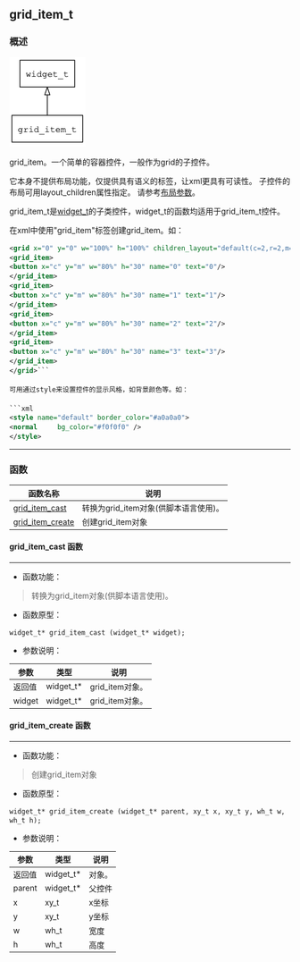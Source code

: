 ## grid\_item\_t
### 概述
![image](images/grid_item_t_0.png)

grid_item。一个简单的容器控件，一般作为grid的子控件。

它本身不提供布局功能，仅提供具有语义的标签，让xml更具有可读性。
子控件的布局可用layout\_children属性指定。
请参考[布局参数](https://github.com/zlgopen/awtk/blob/master/docs/layout.md)。

grid\_item\_t是[widget\_t](widget_t.md)的子类控件，widget\_t的函数均适用于grid\_item\_t控件。

在xml中使用"grid\_item"标签创建grid\_item。如：

```xml
<grid x="0" y="0" w="100%" h="100%" children_layout="default(c=2,r=2,m=5,s=5)">
<grid_item>
<button x="c" y="m" w="80%" h="30" name="0" text="0"/>
</grid_item>
<grid_item>
<button x="c" y="m" w="80%" h="30" name="1" text="1"/>
</grid_item>
<grid_item>
<button x="c" y="m" w="80%" h="30" name="2" text="2"/>
</grid_item>
<grid_item>
<button x="c" y="m" w="80%" h="30" name="3" text="3"/>
</grid_item>
</grid>```

可用通过style来设置控件的显示风格，如背景颜色等。如：

```xml
<style name="default" border_color="#a0a0a0">
<normal     bg_color="#f0f0f0" />
</style>
```
----------------------------------
### 函数
<p id="grid_item_t_methods">

| 函数名称 | 说明 | 
| -------- | ------------ | 
| <a href="#grid_item_t_grid_item_cast">grid\_item\_cast</a> | 转换为grid_item对象(供脚本语言使用)。 |
| <a href="#grid_item_t_grid_item_create">grid\_item\_create</a> | 创建grid_item对象 |
#### grid\_item\_cast 函数
-----------------------

* 函数功能：

> <p id="grid_item_t_grid_item_cast">转换为grid_item对象(供脚本语言使用)。

* 函数原型：

```
widget_t* grid_item_cast (widget_t* widget);
```

* 参数说明：

| 参数 | 类型 | 说明 |
| -------- | ----- | --------- |
| 返回值 | widget\_t* | grid\_item对象。 |
| widget | widget\_t* | grid\_item对象。 |
#### grid\_item\_create 函数
-----------------------

* 函数功能：

> <p id="grid_item_t_grid_item_create">创建grid_item对象

* 函数原型：

```
widget_t* grid_item_create (widget_t* parent, xy_t x, xy_t y, wh_t w, wh_t h);
```

* 参数说明：

| 参数 | 类型 | 说明 |
| -------- | ----- | --------- |
| 返回值 | widget\_t* | 对象。 |
| parent | widget\_t* | 父控件 |
| x | xy\_t | x坐标 |
| y | xy\_t | y坐标 |
| w | wh\_t | 宽度 |
| h | wh\_t | 高度 |
